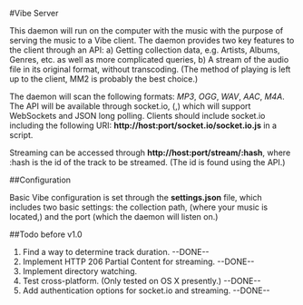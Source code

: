 #Vibe Server

This daemon will run on the computer with the music with the purpose of serving the music to a Vibe client. The daemon provides two key features to the client through an API: a) Getting collection data, e.g. Artists, Albums, Genres, etc. as well as more complicated queries, b) A stream of the audio file in its original format, without transcoding. (The method of playing is left up to the client, MM2 is probably the best choice.)

The daemon will scan the following formats: _MP3_, _OGG_, _WAV_, _AAC_, _M4A_. The API will be available through socket.io, (,) which will support WebSockets and JSON long polling. Clients should include socket.io including the following URI: __http://host:port/socket.io/socket.io.js__ in a script.

Streaming can be accessed through __http://host:port/stream/:hash__, where :hash is the id of the track to be streamed. (The id is found using the API.)

##Configuration

Basic Vibe configuration is set through the __settings.json__ file, which includes two basic settings: the collection path, (where your music is located,) and the port (which the daemon will listen on.)

##Todo before v1.0

1. Find a way to determine track duration. --DONE--
2. Implement HTTP 206 Partial Content for streaming. --DONE--
3. Implement directory watching.
4. Test cross-platform. (Only tested on OS X presently.) --DONE--
5. Add authentication options for socket.io and streaming. --DONE--
